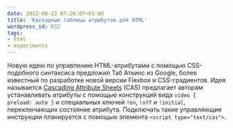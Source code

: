```yaml
---
date: 2012-08-22 07:26:07+03:00
title: 'Каскадные таблицы атрибутов для HTML'
wordpress_id: 632
tags:
- html
- experiments
---
```


Новую идею по управлению HTML-атрибутами с помощью CSS-подобного синтаксиса предложил Таб Аткинс из Google, более известный по разработке новой версии Flexbox и CSS-градиентов. Идея называется [Cascading Attribute Sheets][1] (CAS) предлагает авторам устанавливать атрибуты с помощью конструкций вида `video { preload: auto }` и специальных ключей `!on`, `!off` и `!initial`, переключающих состояние атрибута. Подключать такие управляющие инструкции планируется с помощью элемента `<script type="text/cas">`.

[1]: http://www.xanthir.com/blog/b4K_0
